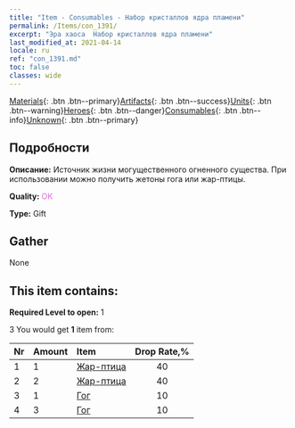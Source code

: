 ```yaml
---
title: "Item - Consumables - Набор кристаллов ядра пламени"
permalink: /Items/con_1391/
excerpt: "Эра хаоса  Набор кристаллов ядра пламени"
last_modified_at: 2021-04-14
locale: ru
ref: "con_1391.md"
toc: false
classes: wide
---
```

 [Materials](/ru/Items/){: .btn .btn--primary}[Artifacts](/ru/Items/Artifacts/){: .btn .btn--success}[Units](/ru/Items/Units/){: .btn .btn--warning}[Heroes](/ru/Items/Heroes/){: .btn .btn--danger}[Consumables](/ru/Items/Consumables/){: .btn .btn--info}[Unknown](/ru/Items/Unknown/){: .btn .btn--primary}

## Подробности
 **Описание:** Источник жизни могущественного огненного существа. При использовании можно получить жетоны гога или жар-птицы.

 **Quality:** <span style="color: #DA70D6">OK</span>

 **Type:** Gift

## Gather

  None

## This item contains:

 **Required Level to open:** 1

 3 You would get **1** item  from:

  | Nr | Amount |     Item    | Drop Rate,% |
  |:---|:-------|:------------|:---------:|
  | 1 | 1 | [Жар-птица](/ru/Items/unt_268/) | 40 | 
  | 2 | 2 | [Жар-птица](/ru/Items/unt_268/) | 40 | 
  | 3 | 1 | [Гог](/ru/Items/unt_227/) | 10 | 
  | 4 | 3 | [Гог](/ru/Items/unt_227/) | 10 | 
